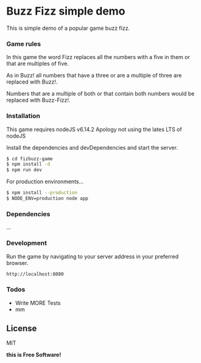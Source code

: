 # Buzz Fizz simple demo
This is simple demo of a popular game buzz fizz.
### Game rules
In this game the word Fizz replaces all the numbers with a five in them or that are multiples of five.

As in Buzz! all numbers that have a three or are a multiple of three are replaced with Buzz!. 

Numbers that are a multiple of both or that contain both numbers would be replaced with Buzz-Fizz!.

### Installation

This game requires nodeJS v6.14.2 Apology not using the lates LTS of nodeJS

Install the dependencies and devDependencies and start the server.

```sh
$ cd fizbuzz-game
$ npm install -d
$ npm run dev
```

For production environments...

```sh
$ npm install --production
$ NODE_ENV=production node app
```

### Dependencies

...


### Development

Run the game  by navigating to your server address in your preferred browser.

```sh
http://localhost:8080
```


### Todos

 - Write MORE Tests
 - mm

License
----

MIT


**this is Free Software!**
